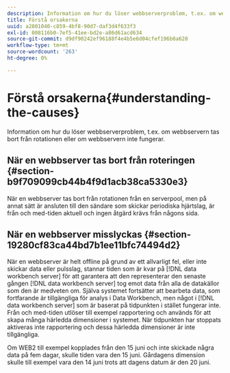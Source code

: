 ```yaml
---
description: Information om hur du löser webbserverproblem, t.ex. om webbservern tas bort från rotationen eller om webbservern inte fungerar.
title: Förstå orsakerna
uuid: a2801040-c859-4bf8-90d7-daf3d4f633f3
exl-id: 008116b0-7ef5-41ee-bd2e-a86d61acd634
source-git-commit: d9df90242ef96188f4e4b5e6d04cfef196b0a628
workflow-type: tm+mt
source-wordcount: '263'
ht-degree: 0%

---
```


# Förstå orsakerna{#understanding-the-causes}

Information om hur du löser webbserverproblem, t.ex. om webbservern tas bort från rotationen eller om webbservern inte fungerar.

## När en webbserver tas bort från roteringen {#section-b9f709099cb44b4f9d1acb38ca5330e3}

När en webbserver tas bort från rotationen från en serverpool, men på annat sätt är ansluten till den sändare som skickar periodiska hjärtslag, är från och med-tiden aktuell och ingen åtgärd krävs från någons sida.

## När en webbserver misslyckas {#section-19280cf83ca44bd7b1ee11bfc74494d2}

När en webbserver är helt offline på grund av ett allvarligt fel, eller inte skickar data eller pulsslag, stannar tiden som är kvar på [!DNL data workbench server] för att garantera att den representerar den senaste gången [!DNL data workbench server] tog emot data från alla de datakällor som den är medveten om. Själva systemet fortsätter att bearbeta data, som fortfarande är tillgängliga för analys i Data Workbench, men något i [!DNL data workbench server] som är baserat på tidpunkten i stället fungerar inte. Från och med-tiden utlöser till exempel rapportering och används för att skapa många härledda dimensioner i systemet. När tidpunkten har stoppats aktiveras inte rapportering och dessa härledda dimensioner är inte tillgängliga.

Om WEB2 till exempel kopplades från den 15 juni och inte skickade några data på fem dagar, skulle tiden vara den 15 juni. Gårdagens dimension skulle till exempel vara den 14 juni trots att dagens datum är den 20 juni.
